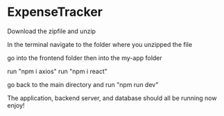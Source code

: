 # ExpenseTracker

Download the zipfile and unzip

In the terminal navigate to the folder where you unzipped the file

go into the frontend folder then into the my-app folder

run "npm i axios"
run "npm i react"

go back to the main directory and run "npm run dev"

The application, backend server, and database should all be running now enjoy!

